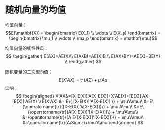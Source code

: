 # 随机向量的均值

均值向量：
$$E(\mathbf{X}) = \begin{bmatrix}
    E(X_1) \\
    \vdots \\ 
    E(X_p)
\end{bmatrix} = \begin{bmatrix}
    \mu_1 \\
    \vdots \\ 
    \mu_p
\end{bmatrix} = \mathbf{\mu}$$




均值向量的线性性质：
$$
\begin{gather}
    E(AX)=AE(X)\\
    E(AXB)=AE(X)B \\
    E(AX+BY)=AE(X)+BE(Y) \\
\end{gather}
$$


随机变量的二次型均值：$$E(X'AX)=\operatorname{tr}(A\Sigma)+\mu'A\mu$$
证明：
$$
\begin{aligned}
X'AX&=[X-E(X)]'A[X-E(X)]+X'AE(X)+[E(X)]'AX-[E(X)]'AE(X) \\
E(X'AX) &= E\{ [X-E(X)]'A[X-E(X)] \} + \mu'A\mu\\
&=E\{\operatorname{tr}([X-E(X)]'A[X-E(X)])\} + \mu'A\mu\\
&=E\{\operatorname{tr}(A[X-E(X)]'[X-E(X)])\} + \mu'A\mu\\
&=\operatorname{tr}\{A E([X-E(X)]'[X-E(X)])\} + \mu'A\mu\\
&=\operatorname{tr}(A\Sigma)+\mu'A\mu
\end{aligned}
$$
